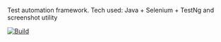 Test automation framework.
Tech used: Java + Selenium + TestNg and screenshot utility

[![Build](https://github.com/Zeuro94/TAF1/actions/workflows/build.yml/badge.svg?branch=master&event=push)](https://github.com/Zeuro94/TAF1/actions/workflows/build.yml)
